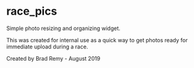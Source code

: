 # race_pics
 Simple photo resizing and organizing widget.

 This was created for internal use as a quick way to get photos ready for immediate upload during a race.
 
 Created by Brad Remy - August 2019
